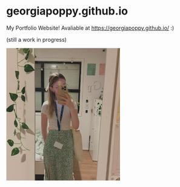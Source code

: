 # georgiapoppy.github.io

My Portfolio Website! Avaliable at https://georgiapoppy.github.io/ :)

(still a work in progress)

<img src="images/me5.jpg" alt="Alt Text" width="300">
